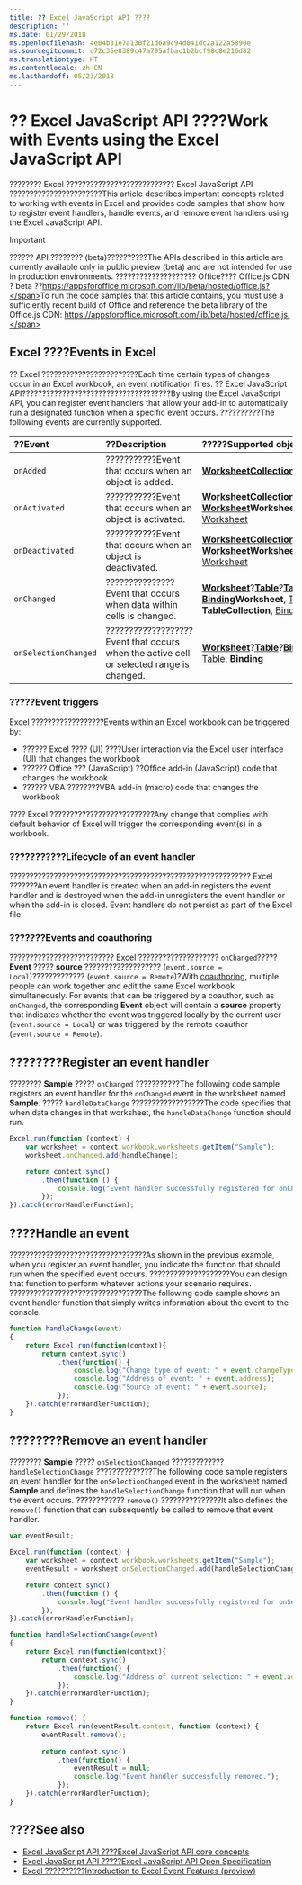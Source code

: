```yaml
---
title: ?? Excel JavaScript API ????
description: ''
ms.date: 01/29/2018
ms.openlocfilehash: 4e04b31e7a130f21d6a9c94d041dc2a122a5890e
ms.sourcegitcommit: c72c35e8389c47a795afbac1b2bcf98c8e216d82
ms.translationtype: HT
ms.contentlocale: zh-CN
ms.lasthandoff: 05/23/2018
---
```

# <a name="work-with-events-using-the-excel-javascript-api"></a><span data-ttu-id="910d6-102">?? Excel JavaScript API ????</span><span class="sxs-lookup"><span data-stu-id="910d6-102">Work with Events using the Excel JavaScript API</span></span> 

<span data-ttu-id="910d6-103">???????? Excel ??????????????????????????? Excel JavaScript API ???????????????????????</span><span class="sxs-lookup"><span data-stu-id="910d6-103">This article describes important concepts related to working with events in Excel and provides code samples that show how to register event handlers, handle events, and remove event handlers using the Excel JavaScript API.</span></span> 

> [!IMPORTANT]
> <span data-ttu-id="910d6-104">?????? API ???????? (beta)??????????</span><span class="sxs-lookup"><span data-stu-id="910d6-104">The APIs described in this article are currently available only in public preview (beta) and are not intended for use in production environments.</span></span> <span data-ttu-id="910d6-105">???????????????????? Office???? Office.js CDN ? beta ??https://appsforoffice.microsoft.com/lib/beta/hosted/office.js?</span><span class="sxs-lookup"><span data-stu-id="910d6-105">To run the code samples that this article contains, you must use a sufficiently recent build of Office and reference the beta library of the Office.js CDN: https://appsforoffice.microsoft.com/lib/beta/hosted/office.js.</span></span>

## <a name="events-in-excel"></a><span data-ttu-id="910d6-106">Excel ????</span><span class="sxs-lookup"><span data-stu-id="910d6-106">Events in Excel</span></span>

<span data-ttu-id="910d6-107">?? Excel ????????????????????????</span><span class="sxs-lookup"><span data-stu-id="910d6-107">Each time certain types of changes occur in an Excel workbook, an event notification fires.</span></span> <span data-ttu-id="910d6-108">?? Excel JavaScript API?????????????????????????????????????</span><span class="sxs-lookup"><span data-stu-id="910d6-108">By using the Excel JavaScript API, you can register event handlers that allow your add-in to automatically run a designated function when a specific event occurs.</span></span> <span data-ttu-id="910d6-109">??????????</span><span class="sxs-lookup"><span data-stu-id="910d6-109">The following events are currently supported.</span></span>

| <span data-ttu-id="910d6-110">??</span><span class="sxs-lookup"><span data-stu-id="910d6-110">Event</span></span> | <span data-ttu-id="910d6-111">??</span><span class="sxs-lookup"><span data-stu-id="910d6-111">Description</span></span> | <span data-ttu-id="910d6-112">?????</span><span class="sxs-lookup"><span data-stu-id="910d6-112">Supported objects</span></span> |
|:---------------|:-------------|:-----------|
| `onAdded` | <span data-ttu-id="910d6-113">???????????</span><span class="sxs-lookup"><span data-stu-id="910d6-113">Event that occurs when an object is added.</span></span> | [<span data-ttu-id="910d6-114">**WorksheetCollection**</span><span class="sxs-lookup"><span data-stu-id="910d6-114">**WorksheetCollection**</span></span>](https://github.com/OfficeDev/office-js-docs/blob/master/reference/excel/worksheetaddedeventargs.md) |
| `onActivated` | <span data-ttu-id="910d6-115">???????????</span><span class="sxs-lookup"><span data-stu-id="910d6-115">Event that occurs when an object is activated.</span></span> | <span data-ttu-id="910d6-116">[**WorksheetCollection**](https://github.com/OfficeDev/office-js-docs/blob/master/reference/excel/worksheetactivatedeventargs.md)?[**Worksheet**](https://github.com/OfficeDev/office-js-docs/blob/master/reference/excel/worksheetactivatedeventargs.md)</span><span class="sxs-lookup"><span data-stu-id="910d6-116">**WorksheetCollection**, [Worksheet](https://github.com/OfficeDev/office-js-docs/blob/master/reference/excel/worksheetactivatedeventargs.md)</span></span> |
| `onDeactivated` | <span data-ttu-id="910d6-117">???????????</span><span class="sxs-lookup"><span data-stu-id="910d6-117">Event that occurs when an object is deactivated.</span></span> | <span data-ttu-id="910d6-118">[**WorksheetCollection**](https://github.com/OfficeDev/office-js-docs/blob/master/reference/excel/worksheetdeactivatedeventargs.md)?[**Worksheet**](https://github.com/OfficeDev/office-js-docs/blob/master/reference/excel/worksheetdeactivatedeventargs.md)</span><span class="sxs-lookup"><span data-stu-id="910d6-118">**WorksheetCollection**, [Worksheet](https://github.com/OfficeDev/office-js-docs/blob/master/reference/excel/worksheetdeactivatedeventargs.md)</span></span> |
| `onChanged` | <span data-ttu-id="910d6-119">???????????????</span><span class="sxs-lookup"><span data-stu-id="910d6-119">Event that occurs when data within cells is changed.</span></span> | <span data-ttu-id="910d6-120">[**Worksheet**](https://github.com/OfficeDev/office-js-docs/blob/master/reference/excel/worksheetchangedeventargs.md)?[**Table**](https://github.com/OfficeDev/office-js-docs/blob/master/reference/excel/tablechangedeventargs.md)?[**TableCollection**](https://github.com/OfficeDev/office-js-docs/blob/master/reference/excel/tablechangedeventargs.md)?[**Binding**](https://github.com/OfficeDev/office-js-docs/blob/master/reference/excel/bindingdatachangedeventargs.md)</span><span class="sxs-lookup"><span data-stu-id="910d6-120">**Worksheet**, [Table](https://github.com/OfficeDev/office-js-docs/blob/master/reference/excel/worksheetchangedeventargs.md), **TableCollection**, [Binding](https://github.com/OfficeDev/office-js-docs/blob/master/reference/excel/tablechangedeventargs.md)</span></span> |
| `onSelectionChanged` | <span data-ttu-id="910d6-121">???????????????????</span><span class="sxs-lookup"><span data-stu-id="910d6-121">Event that occurs when the active cell or selected range is changed.</span></span> | <span data-ttu-id="910d6-122">[**Worksheet**](https://github.com/OfficeDev/office-js-docs/blob/master/reference/excel/worksheetselectionchangedeventargs.md)?[**Table**](https://github.com/OfficeDev/office-js-docs/blob/master/reference/excel/tableselectionchangedeventargs.md)?[**Binding**](https://github.com/OfficeDev/office-js-docs/blob/master/reference/excel/bindingselectionchangedeventargs.md)</span><span class="sxs-lookup"><span data-stu-id="910d6-122">**Worksheet**, [Table](https://github.com/OfficeDev/office-js-docs/blob/master/reference/excel/worksheetselectionchangedeventargs.md), **Binding**</span></span> |

### <a name="event-triggers"></a><span data-ttu-id="910d6-123">?????</span><span class="sxs-lookup"><span data-stu-id="910d6-123">Event triggers</span></span>

<span data-ttu-id="910d6-124">Excel ??????????????????</span><span class="sxs-lookup"><span data-stu-id="910d6-124">Events within an Excel workbook can be triggered by:</span></span>

- <span data-ttu-id="910d6-125">?????? Excel ???? (UI) ????</span><span class="sxs-lookup"><span data-stu-id="910d6-125">User interaction via the Excel user interface (UI) that changes the workbook</span></span>
- <span data-ttu-id="910d6-126">?????? Office ??? (JavaScript) ??</span><span class="sxs-lookup"><span data-stu-id="910d6-126">Office add-in (JavaScript) code that changes the workbook</span></span>
- <span data-ttu-id="910d6-127">?????? VBA ????????</span><span class="sxs-lookup"><span data-stu-id="910d6-127">VBA add-in (macro) code that changes the workbook</span></span>

<span data-ttu-id="910d6-128">???? Excel ??????????????????????????</span><span class="sxs-lookup"><span data-stu-id="910d6-128">Any change that complies with default behavior of Excel will trigger the corresponding event(s) in a workbook.</span></span>

### <a name="lifecycle-of-an-event-handler"></a><span data-ttu-id="910d6-129">???????????</span><span class="sxs-lookup"><span data-stu-id="910d6-129">Lifecycle of an event handler</span></span>

<span data-ttu-id="910d6-p103">???????????????????????????????????????????????????????????? Excel ???????</span><span class="sxs-lookup"><span data-stu-id="910d6-p103">An event handler is created when an add-in registers the event handler and is destroyed when the add-in unregisters the event handler or when the add-in is closed. Event handlers do not persist as part of the Excel file.</span></span>

### <a name="events-and-coauthoring"></a><span data-ttu-id="910d6-132">???????</span><span class="sxs-lookup"><span data-stu-id="910d6-132">Events and coauthoring</span></span>

<span data-ttu-id="910d6-p104">??[??????](co-authoring-in-excel-add-ins.md)?????????????????? Excel ???????????????????? `onChanged`????? **Event** ????? **source** ??????????????????? (`event.source = Local`)????????????? (`event.source = Remote`)?</span><span class="sxs-lookup"><span data-stu-id="910d6-p104">With [coauthoring](co-authoring-in-excel-add-ins.md), multiple people can work together and edit the same Excel workbook simultaneously. For events that can be triggered by a coauthor, such as `onChanged`, the corresponding **Event** object will contain a **source** property that indicates whether the event was triggered locally by the current user (`event.source = Local`) or was triggered by the remote coauthor (`event.source = Remote`).</span></span>

## <a name="register-an-event-handler"></a><span data-ttu-id="910d6-135">????????</span><span class="sxs-lookup"><span data-stu-id="910d6-135">Register an event handler</span></span>

<span data-ttu-id="910d6-136">???????? **Sample** ????? `onChanged` ???????????</span><span class="sxs-lookup"><span data-stu-id="910d6-136">The following code sample registers an event handler for the `onChanged` event in the worksheet named **Sample**.</span></span> <span data-ttu-id="910d6-137">????? `handleDataChange` ??????????????????</span><span class="sxs-lookup"><span data-stu-id="910d6-137">The code specifies that when data changes in that worksheet, the `handleDataChange` function should run.</span></span>

```js
Excel.run(function (context) {
    var worksheet = context.workbook.worksheets.getItem("Sample");
    worksheet.onChanged.add(handleChange);

    return context.sync()
        .then(function () {
            console.log("Event handler successfully registered for onChanged event in the worksheet.");
        });
}).catch(errorHandlerFunction);
```

## <a name="handle-an-event"></a><span data-ttu-id="910d6-138">????</span><span class="sxs-lookup"><span data-stu-id="910d6-138">Handle an event</span></span>

<span data-ttu-id="910d6-139">??????????????????????????????????</span><span class="sxs-lookup"><span data-stu-id="910d6-139">As shown in the previous example, when you register an event handler, you indicate the function that should run when the specified event occurs.</span></span> <span data-ttu-id="910d6-140">????????????????????</span><span class="sxs-lookup"><span data-stu-id="910d6-140">You can design that function to perform whatever actions your scenario requires.</span></span> <span data-ttu-id="910d6-141">?????????????????????????????????</span><span class="sxs-lookup"><span data-stu-id="910d6-141">The following code sample shows an event handler function that simply writes information about the event to the console.</span></span> 

```js
function handleChange(event)
{ 
    return Excel.run(function(context){
        return context.sync()
            .then(function() {
                console.log("Change type of event: " + event.changeType);
                console.log("Address of event: " + event.address);
                console.log("Source of event: " + event.source);
            });
    }).catch(errorHandlerFunction);
}
```

## <a name="remove-an-event-handler"></a><span data-ttu-id="910d6-142">????????</span><span class="sxs-lookup"><span data-stu-id="910d6-142">Remove an event handler</span></span>

<span data-ttu-id="910d6-143">???????? **Sample** ????? `onSelectionChanged` ????????????? `handleSelectionChange` ??????????????</span><span class="sxs-lookup"><span data-stu-id="910d6-143">The following code sample registers an event handler for the `onSelectionChanged` event in the worksheet named **Sample** and defines the `handleSelectionChange` function that will run when the event occurs.</span></span> <span data-ttu-id="910d6-144">???????????? `remove()` ???????????????</span><span class="sxs-lookup"><span data-stu-id="910d6-144">It also defines the `remove()` function that can subsequently be called to remove that event handler.</span></span>

```js
var eventResult;

Excel.run(function (context) {
    var worksheet = context.workbook.worksheets.getItem("Sample");
    eventResult = worksheet.onSelectionChanged.add(handleSelectionChange);

    return context.sync()
        .then(function () {
            console.log("Event handler successfully registered for onSelectionChanged event in the worksheet.");
        });
}).catch(errorHandlerFunction);

function handleSelectionChange(event)
{ 
    return Excel.run(function(context){
        return context.sync()
            .then(function() {
                console.log("Address of current selection: " + event.address);
            });
    }).catch(errorHandlerFunction);
}

function remove() {
    return Excel.run(eventResult.context, function (context) {
        eventResult.remove();
        
        return context.sync()
            .then(function() {
                eventResult = null;
                console.log("Event handler successfully removed.");
            });
    }).catch(errorHandlerFunction);
}
```

## <a name="see-also"></a><span data-ttu-id="910d6-145">????</span><span class="sxs-lookup"><span data-stu-id="910d6-145">See also</span></span>

- [<span data-ttu-id="910d6-146">Excel JavaScript API ????</span><span class="sxs-lookup"><span data-stu-id="910d6-146">Excel JavaScript API core concepts</span></span>](excel-add-ins-core-concepts.md)
- [<span data-ttu-id="910d6-147">Excel JavaScript API ?????</span><span class="sxs-lookup"><span data-stu-id="910d6-147">Excel JavaScript API Open Specification</span></span>](https://github.com/OfficeDev/office-js-docs/tree/ExcelJs_OpenSpec)
- [<span data-ttu-id="910d6-148">Excel ??????????</span><span class="sxs-lookup"><span data-stu-id="910d6-148">Introduction to Excel Event Features (preview)</span></span>](https://github.com/OfficeDev/office-js-docs/blob/ExcelJs_OpenSpec/Event_README.md)
